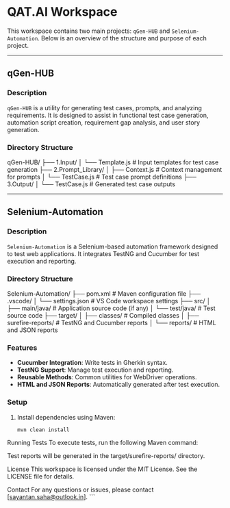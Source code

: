 # QAT.AI Workspace

This workspace contains two main projects: `qGen-HUB` and `Selenium-Automation`. Below is an overview of the structure and purpose of each project.

---

## qGen-HUB

### Description
`qGen-HUB` is a utility for generating test cases, prompts, and analyzing requirements. It is designed to assist in functional test case generation, automation script creation, requirement gap analysis, and user story generation.

### Directory Structure
qGen-HUB/ ├── 1.Input/ │ └── Template.js # Input templates for test case generation ├── 2.Prompt_Library/ │ ├── Context.js # Context management for prompts │ └── TestCase.js # Test case prompt definitions ├── 3.Output/ │ └── TestCase.js # Generated test case outputs


---

## Selenium-Automation

### Description
`Selenium-Automation` is a Selenium-based automation framework designed to test web applications. It integrates TestNG and Cucumber for test execution and reporting.

### Directory Structure
Selenium-Automation/ ├── pom.xml # Maven configuration file ├── .vscode/ │ └── settings.json # VS Code workspace settings ├── src/ │ ├── main/java/ # Application source code (if any) │ └── test/java/ # Test source code ├── target/ │ ├── classes/ # Compiled classes │ ├── surefire-reports/ # TestNG and Cucumber reports │ └── reports/ # HTML and JSON reports


### Features
- **Cucumber Integration**: Write tests in Gherkin syntax.
- **TestNG Support**: Manage test execution and reporting.
- **Reusable Methods**: Common utilities for WebDriver operations.
- **HTML and JSON Reports**: Automatically generated after test execution.

### Setup
1. Install dependencies using Maven:
   ```sh
   mvn clean install

Running Tests
To execute tests, run the following Maven command:

Test reports will be generated in the target/surefire-reports/ directory.

License
This workspace is licensed under the MIT License. See the LICENSE file for details.

Contact
For any questions or issues, please contact [sayantan.saha@outlook.in]. ```